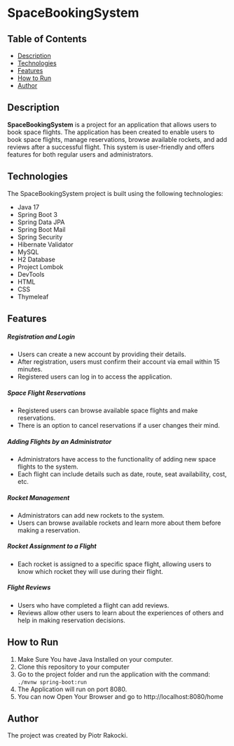 # SpaceBookingSystem

## Table of Contents

- [Description](#description)
- [Technologies](#technologies)
- [Features](#features)
- [How to Run](#how-to-run)
- [Author](#author)

## Description

**SpaceBookingSystem** is a project for an application that allows users to book space flights. The application has been created to enable users to book space flights, manage reservations, browse available rockets, and add reviews after a successful flight. This system is user-friendly and offers features for both regular users and administrators.

## Technologies

The SpaceBookingSystem project is built using the following technologies:
- Java 17
- Spring Boot 3
- Spring Data JPA
- Spring Boot Mail
- Spring Security
- Hibernate Validator
- MySQL
- H2 Database
- Project Lombok
- DevTools
- HTML
- CSS
- Thymeleaf

## Features

##### Registration and Login
- Users can create a new account by providing their details.
- After registration, users must confirm their account via email within 15 minutes.
- Registered users can log in to access the application.

##### Space Flight Reservations
- Registered users can browse available space flights and make reservations.
- There is an option to cancel reservations if a user changes their mind.

##### Adding Flights by an Administrator
- Administrators have access to the functionality of adding new space flights to the system.
- Each flight can include details such as date, route, seat availability, cost, etc.

##### Rocket Management
- Administrators can add new rockets to the system.
- Users can browse available rockets and learn more about them before making a reservation.

##### Rocket Assignment to a Flight
- Each rocket is assigned to a specific space flight, allowing users to know which rocket they will use during their flight.

##### Flight Reviews
- Users who have completed a flight can add reviews.
- Reviews allow other users to learn about the experiences of others and help in making reservation decisions.

## How to Run
1. Make Sure You have Java Installed on your computer.
2. Clone this repository to your computer
3. Go to the project folder and run the application with the command:
```./mvnw spring-boot:run```
4. The Application will run on port 8080. 
5. You can now Open Your Browser and go to http://localhost:8080/home

## Author

The project was created by Piotr Rakocki.

